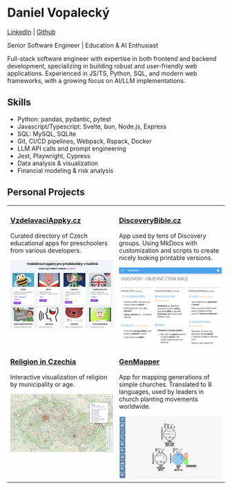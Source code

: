 # Daniel Vopalecký
[LinkedIn](https://linkedin.com/in/danielvopalecky) | [Github](https://github.com/dvopalecky)

Senior Software Engineer | Education & AI Enthusiast

Full-stack software engineer with expertise in both frontend and backend development, specializing in building robust and user-friendly web applications. Experienced in JS/TS, Python, SQL, and modern web frameworks, with a growing focus on AI/LLM implementations.

## Skills
- Python: pandas, pydantic, pytest
- Javascript/Typescript: Svelte, bun, Node.js, Express
- SQL: MySQL, SQLite
- Git, CI/CD pipelines, Webpack, Rspack, Docker
- LLM API calls and prompt engineering
- Jest, Playwright, Cypress
- Data analysis & visualization
- Financial modeling & risk analysis

## Personal Projects

<table>
<tr>
<td width="50%" valign="top">
  <h3><a href="https://vzdelavaciappky.cz">VzdelavaciAppky.cz</a></h3>
  <p>Curated directory of Czech educational apps for preschoolers from various developers.</p>
  <a href="https://vzdelavaciappky.cz"><img src="assets/vzdelavaci-appky-preview.jpg" alt="VzdelavaciAppky Screenshot" width="400"></a>
</td>
<td width="50%" valign="top">
  <h3><a href="https://discoverybible.cz">DiscoveryBible.cz</a></h3>
  <p>App used by tens of Discovery groups. Using MkDocs with customization and scripts to create nicely looking printable versions.</p>
  <a href="https://discoverybible.cz"><img src="assets/discovery-preview.jpg" alt="DiscoveryBible Screenshot" width="400"></a>
</td>
</tr>

<tr>
<td width="50%" valign="top">
  <h3><a href="https://dvopalecky.github.io/nabozenstvi-v-cesku-mapa/obce.html">Religion in Czechia</a></h3>
  <p>Interactive visualization of religion by municipality or age.</p>
  <a href="https://dvopalecky.github.io/nabozenstvi-v-cesku-mapa/obce.html"><img src="assets/religion-preview.jpg" alt="Religion in Czechia Screenshot" width="400"></a>
</td>
<td width="50%" valign="top">
  <h3><a href="https://dvopalecky.github.io/gen-mapper/">GenMapper</a></h3>
  <p>App for mapping generations of simple churches. Translated to 8 languages, used by leaders in church planting movements worldwide.</p>
  <a href="https://dvopalecky.github.io/gen-mapper/"><img src="assets/genmapper-preview.jpg" alt="GenMapper Screenshot" width="400"></a>
</td>
</tr>
</table>

